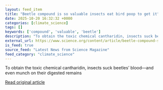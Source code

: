 ```yaml
---
layout: feed_item
title: "Beetle compound is so valuable insects eat bird poop to get it"
date: 2025-10-20 16:32:32 +0000
categories: [climate_science]
tags: []
keywords: ['compound', 'valuable', 'beetle']
description: "To obtain the toxic chemical cantharidin, insects suck beetles’ blood—and even munch on their digested remains"
external_url: https://www.science.org/content/article/beetle-compound-so-valuable-insects-eat-bird-poop-get-it
is_feed: true
source_feed: "Latest News from Science Magazine"
feed_category: "climate_science"
---
```


To obtain the toxic chemical cantharidin, insects suck beetles’ blood—and even munch on their digested remains

[Read original article](https://www.science.org/content/article/beetle-compound-so-valuable-insects-eat-bird-poop-get-it)
